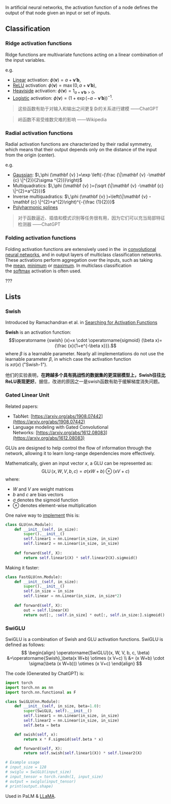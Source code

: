 In artificial neural networks, the activation function of a node defines the output of that node given an input or set of inputs.

## Classification

### Ridge activation functions

Ridge functions are multivariate functions acting on a linear combination of the input variables.

e.g.
- [Linear](https://en.wikipedia.org/wiki/Linear "Linear") activation: $\phi (\mathbf {v} )=a+\mathbf {v} '\mathbf {b}$,
- [ReLU](https://en.wikipedia.org/wiki/ReLU "ReLU") activation: $\phi (\mathbf {v} )=\max(0,a+\mathbf {v} '\mathbf {b} )$,
- [Heaviside](https://en.wikipedia.org/wiki/Heaviside_function "Heaviside function") activation: $\phi (\mathbf {v} )=1_{a+\mathbf {v} '\mathbf {b} >0}$,
- [Logistic](https://en.wikipedia.org/wiki/Logistic_function "Logistic function") activation: $\phi (\mathbf {v} )=(1+\exp(-a-\mathbf {v} '\mathbf {b} ))^{-1}$.

> 这些函数有助于对输入和输出之间更复杂的关系进行建模
> ——ChatGPT

> 岭函数不易受维数灾难的影响
> ——Wikipedia

### Radial activation functions

Radial activation functions are characterized by their radial symmetry, which means that their output depends only on the distance of the input from the origin (center).

e.g.
-   [Gaussian](https://en.wikipedia.org/wiki/Gaussian_function "Gaussian function"): $\,\phi (\mathbf {v} )=\exp \left(-{\frac {\|\mathbf {v} -\mathbf {c} \|^{2}}{2\sigma ^{2}}}\right)$
-   Multiquadratics: $\,\phi (\mathbf {v} )={\sqrt {\|\mathbf {v} -\mathbf {c} \|^{2}+a^{2}}}$
-   Inverse multiquadratics: $\,\phi (\mathbf {v} )=\left(\|\mathbf {v} -\mathbf {c} \|^{2}+a^{2}\right)^{-{\frac {1}{2}}}$
-   [Polyharmonic splines](https://en.wikipedia.org/wiki/Polyharmonic_spline "Polyharmonic spline")

> 对于函数逼近、插值和模式识别等任务很有用，因为它们可以充当局部特征检测器
> ——ChatGPT

### Folding activation functions

Folding activation functions are extensively used in the [](https://en.wikipedia.org/wiki/Convolutional_neural_network#Pooling_layers%20%22Convolutional%20neural%20network%22) in [convolutional neural networks](https://en.wikipedia.org/wiki/Convolutional_neural_network "Convolutional neural network"), and in output layers of multiclass classification networks. These activations perform aggregation over the inputs, such as taking the [mean](https://en.wikipedia.org/wiki/Mean "Mean"), [minimum](https://en.wikipedia.org/wiki/Minimum "Minimum") or [maximum](https://en.wikipedia.org/wiki/Maximum "Maximum"). In multiclass classification the [softmax](https://en.wikipedia.org/wiki/Softmax_function "Softmax function") activation is often used.

???

## Lists

### Swish

Introduced by Ramachandran et al. in [Searching for Activation Functions](https://paperswithcode.com/paper/searching-for-activation-functions)

**Swish** is an activation function:
$$\operatorname {swish} (x)=x \cdot \operatorname{sigmoid} (\beta x)={\frac {x}{1+e^{-\beta x}}}.$$
where $\beta$ is a learnable parameter. Nearly all implementations do not use the learnable parameter $\beta$, in which case the activation function is $x\sigma(x)$ ("Swish-1").

他们的实验表明，**在跨越多个具有挑战性的数据集的更深层模型上，Swish往往比ReLU表现更好**。据信，改进的原因之一是swish函数有助于缓解梯度消失问题。

### Gated Linear Unit

Related papers:  
* TabNet: [https://arxiv.org/abs/1908.07442](https://arxiv.org/abs/1908.07442)  
* Language modeling with Gated Convolutional Networks: [https://arxiv.org/abs/1612.08083](https://arxiv.org/abs/1612.08083)

GLUs are designed to help control the flow of information through the network, allowing it to learn long-range dependencies more effectively.

Mathematically, given an input vector $x$, a GLU can be represented as:
$$
\operatorname{GLU}(x, W, V, b, c)=\sigma(x W+b) \otimes (x V+c)
$$
where:
- $W$ and $V$ are weight matrices
- $b$ and $c$ are bias vectors
- $σ$ denotes the sigmoid function
- $\otimes$ denotes element-wise multiplication

One naive way to [implement](https://github.com/hermesdt/machine_learning/blob/master/GLU.ipynb) this is:
```python
class GLU(nn.Module):
    def __init__(self, in_size):
        super().__init__()
        self.linear1 = nn.Linear(in_size, in_size)
        self.linear2 = nn.Linear(in_size, in_size)
    
    def forward(self, X):
        return self.linear1(X) * self.linear2(X).sigmoid()
```

Making it faster:
```python
class FastGLU(nn.Module):
    def __init__(self, in_size):
        super().__init__()
        self.in_size = in_size
        self.linear = nn.Linear(in_size, in_size*2)
    
    def forward(self, X):
        out = self.linear(X)
        return out[:, :self.in_size] * out[:, self.in_size:].sigmoid()
```


### SwiGLU

SwiGLU is a combination of Swish and GLU activation functions. SwiGLU is defined as follows:
$$
\begin{align} 
\operatorname{SwiGLU}(x, W, V, b, c, \beta)
&=\operatorname{Swish}_\beta(x W+b) \otimes (x V+c) \\ 
&= (x W+b) \cdot \sigma(\beta (x W+b))) \otimes (x V+c)
\end{align}
$$

The code (Generated by ChatGPT) is:
```python
import torch
import torch.nn as nn
import torch.nn.functional as F

class SwiGLU(nn.Module):
    def __init__(self, in_size, beta=1.0):
        super(SwiGLU, self).__init__()
        self.linear1 = nn.Linear(in_size, in_size)
        self.linear2 = nn.Linear(in_size, in_size)
        self.beta = beta

    def swish(self, x):
        return x * F.sigmoid(self.beta * x)

    def forward(self, X):
        return self.swish(self.linear1(X)) * self.linear2(X)

# Example usage
# input_size = 128
# swiglu = SwiGLU(input_size)
# input_tensor = torch.randn(1, input_size)
# output = swiglu(input_tensor)
# print(output.shape)
```

Used in PaLM & [LLaMA](../../3.%20Applications/Large%20language%20model/Models/LLaMA.md).







